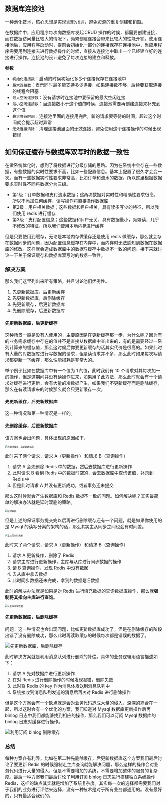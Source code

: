 ## 数据库连接池

一种池化技术，核心思想是实现`资源的复用`，避免资源的重复创建和销毁。

在数据库中，应用程序每次向数据库发起 CRUD 操作的时候，都需要创建链接，而在数据访问量比较大的情况下，频繁创建连接会带来比较大的性能开销。使用连接池后，应用程序启动时，提前会初始化一部分的连接保存在连接池中，当应用程序需要用到连接去进行数据操作的时候，直接从连接池中取出一个已经建立好的连接进行操作。连接池的设计避免了每次连接的建立和释放。

**参数**

- `初始化连接数`：启动的时候初始化多少个连接保存在连接池中
- `最大连接数`：表示同时最多能支持多少连接，如果连接数不够，后续要获取连接的线程会阻塞
- `最大空闲连接数`：没有请求时连接池中要保留的最大空闲连接
- `最小空闲连接数`：当连接数小于这个值的时候，连接池需要再创建连接来补充到这个值
- `最大等待时间`：连接池里面的连接用完后，新的请求要等待的时间，超过这个时间就会提示超时异常
- `无效连接清除`：清理连接池里面的无效连接，避免使用这个连接操作的时候出现错误

## 如何保证缓存与数据库双写时的数据一致性

在做系统优化时，想到了将数据进行分级存储的思路。因为在系统中会存在一些数据，有些数据的实时性要求不高，比如一些配置信息。基本上配置了很久才会变一次。而有一些数据实时性要求非常高，比如订单和流水的数据。所以这里根据数据要求实时性不同将数据分为三级。

- 第1级：订单数据和支付流水数据；这两块数据对实时性和精确性要求很高，所以不添加任何缓存，读写操作将直接操作数据库
- 第2级：用户相关数据；这些数据和用户相关，具有读多写少的特征，所以我们使用 redis 进行缓存
- 第3级：支付配置信息；这些数据和用户无关，具有数据量小，频繁读，几乎不修改的特征，所以我们使用本地内存进行缓存

但是只要使用到缓存，无论是本地内存做缓存还是使用 redis 做缓存，那么就会存在数据同步的问题，因为配置信息缓存在内存中，而内存时无法感知到数据在数据库的修改。这样就会造成数据库中的数据与缓存中数据不一致的问题。接下来就讨论一下关于保证缓存和数据库双写时的数据一致性。

### 解决方案 

那么我们这里列出来所有策略，并且讨论他们优劣性。

1. 先更新数据库，后更新缓存
2. 先更新数据库，后删除缓存
3. 先更新缓存，后更新数据库
4. 先删除缓存，后更新数据库

#### 先更新数据库，后更新缓存

这种场景一般是没有人使用的，主要原因是在更新缓存那一步，为什么呢？因为有的业务需求缓存中存在的值并不是直接从数据库中查出来的，有的是需要经过一系列计算来的缓存值，那么这时候后你要更新缓存的话其实代价是很高的。如果此时有大量的对数据库进行写数据的请求，但是读请求并不多，那么此时如果每次写请求都更新一下缓存，那么性能损耗是非常大的。

举个例子比如在数据库中有一个值为 1 的值，此时我们有 10 个请求对其每次加一的操作，但是这期间并没有读操作进来，如果用了此方法，那么此时就会有十个请求对缓存进行更新，会有大量的冷数据产生，如果我们不更新缓存而是删除缓存，那么在有读请求来的时候那么就会只更新缓存一次。

#### 先更新缓存，后更新数据库

这一种情况和第一种情况是一样的。

#### 先删除缓存，后更新数据库

该方案也会出问题，具体出现的原因如下。

<img src="img/1735bb58817db052tplv-t2oaga2asx-zoom-in-crop-mark1304000.webp" alt="先删除缓存，后更新数据库" style="zoom:50%;" />

此时来了两个请求，请求 A（更新操作） 和请求 B（查询操作）

1. 请求 A 会先删除 Redis 中的数据，然后去数据库进行更新操作
2. 此时请求 B 看到 Redis 中的数据时空的，会去数据库中查询该值，补录到 Redis 中
3. 但是此时请求 A 并没有更新成功，或者事务还未提交

那么这时候就会产生数据库和 Redis 数据不一致的问题。如何解决呢？其实最简单的解决办法就是延时双删的策略。

<img src="img/1735bb58819f24abtplv-t2oaga2asx-zoom-in-crop-mark1304000.webp" alt="延时双删" style="zoom:50%;" />

但是上述的保证事务提交完以后再进行删除缓存还有一个问题，就是如果你使用的是 Mysql 的读写分离的架构的话，那么其实主从同步之间也会有时间差。

<img src="img/1735bb5881bbb1d4tplv-t2oaga2asx-zoom-in-crop-mark1304000.webp" alt="主从同步时间差" style="zoom:50%;" />

此时来了两个请求，请求 A（更新操作） 和请求 B（查询操作）

1. 请求 A 更新操作，删除了 Redis
2. 请求主库进行更新操作，主库与从库进行同步数据的操作
3. 请 B 查询操作，发现 Redis 中没有数据
4. 去从库中拿去数据
5. 此时同步数据还未完成，拿到的数据是旧数据

此时的解决办法就是如果是对 Redis 进行填充数据的查询数据库操作，那么就**强制将其指向主库进行查询**。

<img src="img/1735bb5881a19fectplv-t2oaga2asx-zoom-in-crop-mark1304000.webp" alt="从主库中拿数据" style="zoom:50%;" />

#### 先更新数据库，后删除缓存

问题：这一种情况也会出现问题，比如更新数据库成功了，但是在删除缓存的阶段出错了没有删除成功，那么此时再读取缓存的时候每次都是错误的数据了。

![先更新数据库，后删除缓存](img/1735bb5881fb4a1btplv-t2oaga2asx-zoom-in-crop-mark1304000.webp)

此时解决方案就是利用消息队列进行删除的补偿。具体的业务逻辑用语言描述如下：

1. 请求 A 先对数据库进行更新操作
2. 在对 Redis 进行删除操作的时候发现报错，删除失败
3. 此时将 Redis 的 key 作为消息体发送到消息队列中
4. 系统接收到消息队列发送的消息后再次对 Redis 进行删除操作

但是这个方案会有一个缺点就是会对业务代码造成大量的侵入，深深的耦合在一起，所以这时会有一个优化的方案，我们知道对 Mysql 数据库更新操作后再 binlog 日志中我们都能够找到相应的操作，那么我们可以订阅 Mysql 数据库的 binlog 日志对缓存进行操作。

![利用订阅 binlog 删除缓存](img/1735bb588215b298tplv-t2oaga2asx-zoom-in-crop-mark1304000.webp)

### 总结 

每种方案各有利弊，比如在第二种先删除缓存，后更新数据库这个方案我们最后讨论了要更新 Redis 的时候强制走主库查询就能解决问题，那么这样的操作会对业务代码进行大量的侵入，但是不需要增加的系统，不需要增加整体的服务的复杂度。最后一种方案我们最后讨论了利用订阅 binlog 日志进行搭建独立系统操作 Redis，这样的缺点其实就是增加了系统复杂度。其实每一次的选择都需要我们对于我们的业务进行评估来选择，没有一种技术是对于所有业务都通用的。没有最好的，只有最适合我们的。